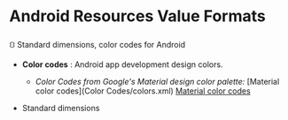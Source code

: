 # Android Resources Value Formats
⛻ Standard dimensions, color codes for Android

- **Color codes** : Android app development design colors.
  - *Color Codes from Google's Material design color palette:* 
  [Material color codes](Color Codes/colors.xml)
  [Material color codes](https://github.com/user/repo/blob/branch/other_file.md)


- Standard dimensions

